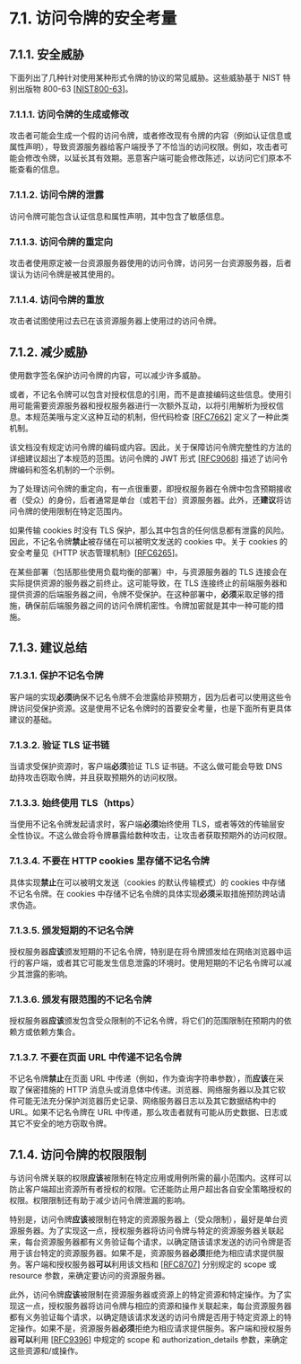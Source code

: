 # 7.1. 访问令牌的安全考量

## 7.1.1. 安全威胁

下面列出了几种针对使用某种形式令牌的协议的常见威胁。这些威胁基于 NIST 特别出版物 800-63 [[NIST800-63](http://csrc.nist.gov/publications/)]。

### 7.1.1.1. 访问令牌的生成或修改

攻击者可能会生成一个假的访问令牌，或者修改现有令牌的内容（例如认证信息或属性声明），导致资源服务器给客户端授予了不恰当的访问权限。例如，攻击者可能会修改令牌，以延长其有效期。恶意客户端可能会修改陈述，以访问它们原本不能查看的信息。

### 7.1.1.2. 访问令牌的泄露

访问令牌可能包含认证信息和属性声明，其中包含了敏感信息。

### 7.1.1.3. 访问令牌的重定向

攻击者使用原定被一台资源服务器使用的访问令牌，访问另一台资源服务器，后者误认为访问令牌是被其使用的。

### 7.1.1.4. 访问令牌的重放

攻击者试图使用过去已在该资源服务器上使用过的访问令牌。

## 7.1.2. 减少威胁

使用数字签名保护访问令牌的内容，可以减少许多威胁。

或者，不记名令牌可以包含对授权信息的引用，而不是直接编码这些信息。使用引用可能需要资源服务器和授权服务器进行一次额外互动，以将引用解析为授权信息。本规范美哦与定义这种互动的机制，但代码检查 [[RFC7662](https://www.rfc-editor.org/info/rfc7662)] 定义了一种此类机制。

该文档没有规定访问令牌的编码或内容。因此，关于保障访问令牌完整性的方法的详细建议超出了本规范的范围。访问令牌的 JWT 形式 [[RFC9068](https://www.rfc-editor.org/info/rfc9068)] 描述了访问令牌编码和签名机制的一个示例。

为了处理访问令牌的重定向，有一点很重要，即授权服务器在令牌中包含预期接收者（受众）的身份，后者通常是单台（或若干台）资源服务器。此外，还**建议**将访问令牌的使用限制在特定范围内。

如果传输 cookies 时没有 TLS 保护，那么其中包含的任何信息都有泄露的风险。因此，不记名令牌**禁止**被存储在可以被明文发送的 cookies 中。关于 cookies 的安全考量见《HTTP 状态管理机制》[[RFC6265](https://www.rfc-editor.org/info/rfc6265)]。

在某些部署（包括那些使用负载均衡的部署）中，与资源服务器的 TLS 连接会在实际提供资源的服务器之前终止。这可能导致，在 TLS 连接终止的前端服务器和提供资源的后端服务器之间，令牌不受保护。在这种部署中，**必须**采取足够的措施，确保前后端服务器之间的访问令牌机密性。令牌加密就是其中一种可能的措施。

## 7.1.3. 建议总结

### 7.1.3.1. 保护不记名令牌

客户端的实现**必须**确保不记名令牌不会泄露给非预期方，因为后者可以使用这些令牌访问受保护资源。这是使用不记名令牌时的首要安全考量，也是下面所有更具体建议的基础。

### 7.1.3.2. 验证 TLS 证书链

当请求受保护资源时，客户端**必须**验证 TLS 证书链。不这么做可能会导致 DNS 劫持攻击窃取令牌，并且获取预期外的访问权限。

### 7.1.3.3. 始终使用 TLS（https）

当使用不记名令牌发起请求时，客户端**必须**始终使用 TLS，或者等效的传输层安全性协议。不这么做会将令牌暴露给数种攻击，让攻击者获取预期外的访问权限。

### 7.1.3.4. 不要在 HTTP cookies 里存储不记名令牌

具体实现**禁止**在可以被明文发送（cookies 的默认传输模式）的 cookies 中存储不记名令牌。在 cookies 中存储不记名令牌的具体实现**必须**采取措施预防跨站请求伪造。

### 7.1.3.5. 颁发短期的不记名令牌

授权服务器**应该**颁发短期的不记名令牌，特别是在将令牌颁发给在网络浏览器中运行的客户端，或者其它可能发生信息泄露的环境时。使用短期的不记名令牌可以减少其泄露的影响。

### 7.1.3.6. 颁发有限范围的不记名令牌

授权服务器**应该**颁发包含受众限制的不记名令牌，将它们的范围限制在预期内的依赖方或依赖方集合。

### 7.1.3.7. 不要在页面 URL 中传递不记名令牌

不记名令牌**禁止**在页面 URL 中传递（例如，作为查询字符串参数），而**应该**在采取了保密措施的 HTTP 消息头或消息体中传递。浏览器、网络服务器以及其它软件可能无法充分保护浏览器历史记录、网络服务器日志以及其它数据结构中的 URL。如果不记名令牌在 URL 中传递，那么攻击者就有可能从历史数据、日志或其它不安全的地方窃取令牌。

## 7.1.4. 访问令牌的权限限制

与访问令牌关联的权限**应该**被限制在特定应用或用例所需的最小范围内。这样可以防止客户端超出资源所有者授权的权限。它还能防止用户超出各自安全策略授权的权限。权限限制还有助于减少访问令牌泄漏的影响。

特别是，访问令牌**应该**被限制在特定的资源服务器上（受众限制），最好是单台资源服务器。为了实现这一点，授权服务器将访问令牌与特定的资源服务器关联起来，每台资源服务器都有义务验证每个请求，以确定随该请求发送的访问令牌是否用于该台特定的资源服务器。如果不是，资源服务器**必须**拒绝为相应请求提供服务。客户端和授权服务器**可以**利用该文档和 [[RFC8707](https://www.rfc-editor.org/info/rfc8707)] 分别规定的 scope 或 resource 参数，来确定要访问的资源服务器。

此外，访问令牌**应该**被限制在资源服务器或资源上的特定资源和特定操作。为了实现这一点，授权服务器将访问令牌与相应的资源和操作关联起来，每台资源服务器都有义务验证每个请求，以确定随该请求发送的访问令牌是否用于特定资源上的特定操作。如果不是，资源服务器**必须**拒绝为相应请求提供服务。客户端和授权服务器**可以**利用 [[RFC9396](https://www.rfc-editor.org/info/rfc9396)] 中规定的 scope 和 authorization_details 参数，来确定这些资源和/或操作。
